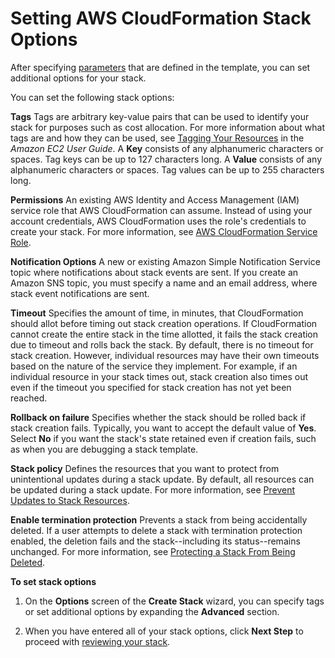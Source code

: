 # Setting AWS CloudFormation Stack Options<a name="cfn-console-add-tags"></a>

After specifying [parameters](parameters-section-structure.md) that are defined in the template, you can set additional options for your stack\.

You can set the following stack options:

**Tags**
Tags are arbitrary key\-value pairs that can be used to identify your stack for purposes such as cost allocation\. For more information about what tags are and how they can be used, see [Tagging Your Resources](http://docs.aws.amazon.com/AWSEC2/latest/UserGuide/Using_Tags.html) in the *Amazon EC2 User Guide*\.
A **Key** consists of any alphanumeric characters or spaces\. Tag keys can be up to 127 characters long\. A **Value** consists of any alphanumeric characters or spaces\. Tag values can be up to 255 characters long\.

**Permissions**
An existing AWS Identity and Access Management \(IAM\) service role that AWS CloudFormation can assume\.
Instead of using your account credentials, AWS CloudFormation uses the role's credentials to create your stack\. For more information, see [AWS CloudFormation Service Role](using-iam-servicerole.md)\.

**Notification Options**
A new or existing Amazon Simple Notification Service topic where notifications about stack events are sent\.
If you create an Amazon SNS topic, you must specify a name and an email address, where stack event notifications are sent\.

**Timeout**
Specifies the amount of time, in minutes, that CloudFormation should allot before timing out stack creation operations\. If CloudFormation cannot create the entire stack in the time allotted, it fails the stack creation due to timeout and rolls back the stack\. By default, there is no timeout for stack creation\. However, individual resources may have their own timeouts based on the nature of the service they implement\. For example, if an individual resource in your stack times out, stack creation also times out even if the timeout you specified for stack creation has not yet been reached\.

**Rollback on failure**
Specifies whether the stack should be rolled back if stack creation fails\. Typically, you want to accept the default value of **Yes**\. Select **No** if you want the stack's state retained even if creation fails, such as when you are debugging a stack template\.

**Stack policy**
Defines the resources that you want to protect from unintentional updates during a stack update\. By default, all resources can be updated during a stack update\. For more information, see [Prevent Updates to Stack Resources](protect-stack-resources.md)\.

**Enable termination protection**
Prevents a stack from being accidentally deleted\. If a user attempts to delete a stack with termination protection enabled, the deletion fails and the stack\-\-including its status\-\-remains unchanged\. For more information, see [Protecting a Stack From Being Deleted](using-cfn-protect-stacks.md)\.

**To set stack options**

1. On the **Options** screen of the **Create Stack** wizard, you can specify tags or set additional options by expanding the **Advanced** section\.

1. When you have entered all of your stack options, click **Next Step** to proceed with [reviewing your stack](cfn-using-console-create-stack-review.md)\.
